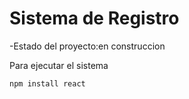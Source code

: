 <h1>Sistema de Registro</h1>

-Estado del proyecto:en construccion

Para ejecutar el sistema

```npm install react```

